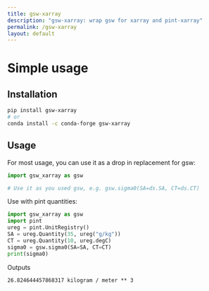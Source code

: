 ```yaml
---
title: gsw-xarray
description: "gsw-xarray: wrap gsw for xarray and pint-xarray"
permalink: /gsw-xarray
layout: default
---
```


# Simple usage
## Installation

```bash
pip install gsw-xarray
# or
conda install -c conda-forge gsw-xarray
```

## Usage

For most usage, you can use it as a drop in replacement for gsw:

```python
import gsw_xarray as gsw

# Use it as you used gsw, e.g. gsw.sigma0(SA=ds.SA, CT=ds.CT)
```

Use with pint quantities:

```python
import gsw_xarray as gsw
import pint
ureg = pint.UnitRegistry()
SA = ureg.Quantity(35, ureg("g/kg"))
CT = ureg.Quantity(10, ureg.degC)
sigma0 = gsw.sigma0(SA=SA, CT=CT)
print(sigma0)
```

Outputs

```
26.824644457868317 kilogram / meter ** 3
```
